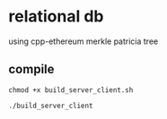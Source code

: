 # relational db

using cpp-ethereum merkle patricia tree

## compile

`chmod +x build_server_client.sh`

`./build_server_client`
